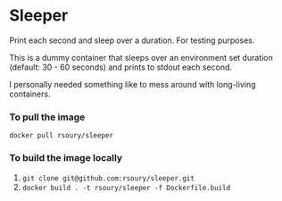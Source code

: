 # Sleeper

Print each second and sleep over a duration. For testing purposes.

This is a dummy container that sleeps over an environment set duration (default: 30 - 60 seconds) and prints to stdout each second.

I personally needed something like to mess around with long-living containers.

### To pull the image

`docker pull rsoury/sleeper`

### To build the image locally

1.  `git clone git@github.com:rsoury/sleeper.git`
2.  `docker build . -t rsoury/sleeper -f Dockerfile.build`
